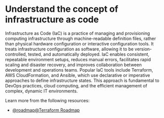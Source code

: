 # Understand the concept of infrastructure as code

Infrastructure as Code (IaC) is a practice of managing and provisioning computing infrastructure through machine-readable definition files, rather than physical hardware configuration or interactive configuration tools. It treats infrastructure configuration as software, allowing it to be version-controlled, tested, and automatically deployed. IaC enables consistent, repeatable environment setups, reduces manual errors, facilitates rapid scaling and disaster recovery, and improves collaboration between development and operations teams. Popular IaC tools include Terraform, AWS CloudFormation, and Ansible, which use declarative or imperative approaches to define infrastructure states. This approach is fundamental to DevOps practices, cloud computing, and the efficient management of complex, dynamic IT environments.

Learn more from the following resources:

- [@roadmap@Terraform Roadmap](/terraform)